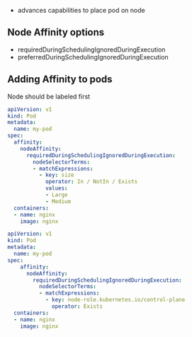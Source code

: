 - advances capabilities to place pod on node

## Node Affinity options
- requiredDuringSchedulingIgnoredDuringExecution
- preferredDuringSchedulingIgnoredDuringExecution


## Adding Affinity to pods
Node should be labeled first

```yml
apiVersion: v1
kind: Pod
metadata:
  name: my-pod
spec:
  affinity:
    nodeAffinity:
      requiredDuringSchedulingIgnoredDuringExecution:
        nodeSelectorTerms:
        - matchExpressions:
          - key: size
            operator: In / NotIn / Exists
            values:
            - Large
            - Medium
  containers:
  - name: nginx
    image: nginx
```

```yml
apiVersion: v1
kind: Pod
metadata:
  name: my-pod
spec:
    affinity:
      nodeAffinity:
        requiredDuringSchedulingIgnoredDuringExecution:
          nodeSelectorTerms:
          - matchExpressions:
            - key: node-role.kubernetes.io/control-plane
              operator: Exists
  containers:
  - name: nginx
    image: nginx
```
